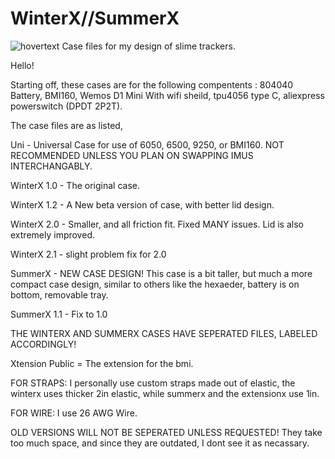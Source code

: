 # WinterX//SummerX
![hovertext](https://github.com/Reclusious/WinterX/blob/main/Images/displaycasespic.png)
Case files for my design of slime trackers.

Hello! 

Starting off, these cases are for the following compentents : 804040 Battery, BMI160, Wemos D1 Mini With wifi sheild, tpu4056 type C, aliexpress powerswitch (DPDT 2P2T). 

The case files are as listed,

Uni - Universal Case for use of 6050, 6500, 9250, or BMI160. NOT RECOMMENDED UNLESS YOU PLAN ON SWAPPING IMUS INTERCHANGABLY.

WinterX 1.0 - The original case.

WinterX 1.2 - A New beta version of case, with better lid design.

WinterX 2.0 - Smaller, and all friction fit. Fixed MANY issues. Lid is also extremely improved.

WinterX 2.1 - slight problem fix for 2.0

SummerX - NEW CASE DESIGN! This case is a bit taller, but much a more compact case design, similar to others like the hexaeder, battery is on bottom, removable tray.

SummerX 1.1 - Fix to 1.0

THE WINTERX AND SUMMERX CASES HAVE SEPERATED FILES, LABELED ACCORDINGLY!

Xtension Public = The extension for the bmi.

FOR STRAPS: I personally use custom straps made out of elastic, the winterx uses thicker 2in elastic, while summerx and the extensionx use 1in. 

FOR WIRE: I use 26 AWG Wire.


OLD VERSIONS WILL NOT BE SEPERATED UNLESS REQUESTED! They take too much space, and since they are outdated, I dont see it as necassary.

